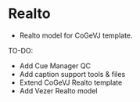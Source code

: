 # Realto
- Realto model for CoGeVJ template.

TO-DO:
- Add Cue Manager QC 
- Add caption support tools & files
- Extend CoGeVJ Realto template
- Add Vezer Realto model

